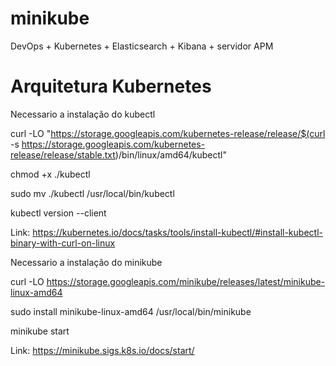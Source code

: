 # minikube
DevOps + Kubernetes + Elasticsearch + Kibana + servidor APM


# Arquitetura Kubernetes 

Necessario a instalação do kubectl 

curl -LO "https://storage.googleapis.com/kubernetes-release/release/$(curl -s https://storage.googleapis.com/kubernetes-release/release/stable.txt)/bin/linux/amd64/kubectl"

chmod +x ./kubectl

sudo mv ./kubectl /usr/local/bin/kubectl

kubectl version --client

Link: https://kubernetes.io/docs/tasks/tools/install-kubectl/#install-kubectl-binary-with-curl-on-linux


Necessario a instalação do minikube

curl -LO https://storage.googleapis.com/minikube/releases/latest/minikube-linux-amd64

 sudo install minikube-linux-amd64 /usr/local/bin/minikube
 
 minikube start
 
 Link: https://minikube.sigs.k8s.io/docs/start/
